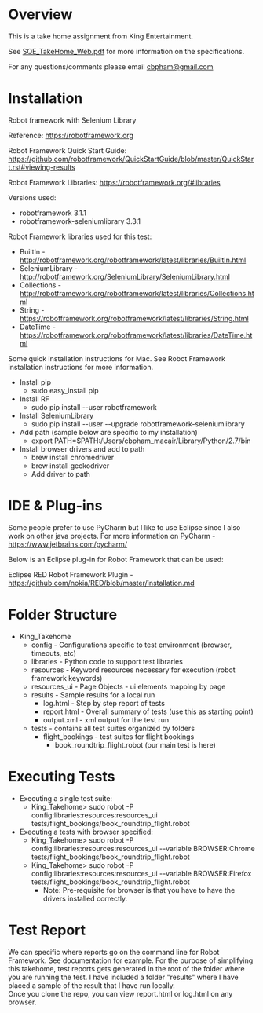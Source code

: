 Overview
===============

This is a take home assignment from King Entertainment.

See [SQE_TakeHome_Web.pdf](SQE_TakeHome_Web.pdf) for more information on the specifications. 

For any questions/comments please email cbpham@gmail.com


Installation 
===============

Robot framework with Selenium Library 

Reference: https://robotframework.org

Robot Framework Quick Start Guide: https://github.com/robotframework/QuickStartGuide/blob/master/QuickStart.rst#viewing-results

Robot Framework Libraries: https://robotframework.org/#libraries 


Versions used: 
* robotframework    3.1.1
* robotframework-seleniumlibrary    3.3.1


Robot Framework libraries used for this test:
* BuiltIn - http://robotframework.org/robotframework/latest/libraries/BuiltIn.html
* SeleniumLibrary - http://robotframework.org/SeleniumLibrary/SeleniumLibrary.html
* Collections - http://robotframework.org/robotframework/latest/libraries/Collections.html
* String - https://robotframework.org/robotframework/latest/libraries/String.html
* DateTime - https://robotframework.org/robotframework/latest/libraries/DateTime.html


Some quick installation instructions for Mac.  See Robot Framework installation instructions for more information.
* Install pip 
  * sudo easy_install pip
* Install RF
  * sudo pip install --user robotframework
* Install SeleniumLibrary 
  * sudo pip install --user --upgrade robotframework-seleniumlibrary
* Add path (sample below are specific to my installation)
  * export PATH=$PATH:/Users/cbpham_macair/Library/Python/2.7/bin
* Install browser drivers and add to path
  * brew install chromedriver
  * brew install geckodriver
  * Add driver to path


IDE & Plug-ins
===============
Some people prefer to use PyCharm but I like to use Eclipse since I also work on other java projects.
For more information on PyCharm - https://www.jetbrains.com/pycharm/

Below is an Eclipse plug-in for Robot Framework that can be used:

Eclipse RED Robot Framework Plugin - https://github.com/nokia/RED/blob/master/installation.md


Folder Structure
===============
* King_Takehome  
  * config - Configurations specific to test environment (browser, timeouts, etc)
  * libraries - Python code to support test libraries
  * resources - Keyword resources necessary for execution (robot framework keywords)
  * resources_ui - Page Objects - ui elements mapping by page  
  * results - Sample results for a local run
    * log.html - Step by step report of tests 
    * report.html - Overall summary of tests (use this as starting point)
    * output.xml - xml output for the test run 
  * tests - contains all test suites organized by folders 
    * flight_bookings - test suites for flight bookings 
      * book_roundtrip_flight.robot (our main test is here)


Executing Tests
===============
* Executing a single test suite:
  * King_Takehome> sudo robot -P config:libraries:resources:resources_ui tests/flight_bookings/book_roundtrip_flight.robot
* Executing a tests with browser specified:
  * King_Takehome> sudo robot -P config:libraries:resources:resources_ui --variable BROWSER:Chrome tests/flight_bookings/book_roundtrip_flight.robot
  * King_Takehome> sudo robot -P config:libraries:resources:resources_ui --variable BROWSER:Firefox tests/flight_bookings/book_roundtrip_flight.robot
    * Note: Pre-requisite for browser is that you have to have the drivers installed correctly.    


Test Report
===============
We can specific where reports go on the command line for Robot Framework.  See documentation for example. 
For the purpose of simplifying this takehome, test reports gets generated in the root of the folder where you are running the test.
I have included a folder "results" where I have placed a sample of the result that I have run locally.  
Once you clone the repo, you can view report.html or log.html on any browser. 
				
